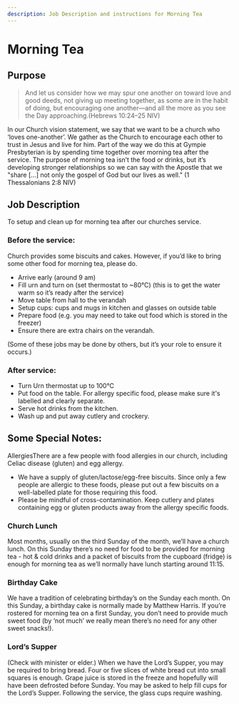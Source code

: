 ```yaml
---
description: Job Description and instructions for Morning Tea
---
```


# Morning Tea

## Purpose

> And let us consider how we may spur one another on toward love and good deeds, not giving up meeting together, as some are in the habit of doing, but encouraging one another—and all the more as you see the Day approaching.\(Hebrews 10:24–25 NIV\)

In our Church vision statement, we say that we want to be a church who ‘loves one-another’. We gather as the Church to encourage each other to trust in Jesus and live for him. Part of the way we do this at Gympie Presbyterian is by spending time together over morning tea after the service. The purpose of morning tea isn’t the food or drinks, but it’s developing stronger relationships so we can say with the Apostle that we "share \[…\] not only the gospel of God but our lives as well." \(1 Thessalonians 2:8 NIV\)

## Job Description

To setup and clean up for morning tea after our churches service.

### Before the service:

Church provides some biscuits and cakes. However, if you’d like to bring some other food for morning tea, please do.

* Arrive early \(around 9 am\)
* Fill urn and turn on \(set thermostat to ~80℃\) \(this is to get the water warm so it’s ready after the service\)
* Move table from hall to the verandah
* Setup cups: cups and mugs in kitchen and glasses on outside table
* Prepare food \(e.g. you may need to take out food which is stored in the freezer\)
* Ensure there are extra chairs on the verandah.

\(Some of these jobs may be done by others, but it’s your role to ensure it occurs.\)

### After service:

* Turn Urn thermostat up to 100℃
* Put food on the table. For allergy specific food, please make sure it's labelled and clearly separate.
* Serve hot drinks from the kitchen.
* Wash up and put away cutlery and crockery.

## Some Special Notes:

AllergiesThere are a few people with food allergies in our church, including Celiac disease \(gluten\) and egg allergy.

* We have a supply of gluten/lactose/egg-free biscuits. Since only a few people are allergic to these foods, please put out a few biscuits on a well-labelled plate for those requiring this food. 
* Please be mindful of cross-contamination. Keep cutlery and plates containing egg or gluten products away from the allergy specific foods.

### Church Lunch

Most months, usually on the third Sunday of the month, we’ll have a church lunch. On this Sunday there’s no need for food to be provided for morning tea - hot & cold drinks and a packet of biscuits from the cupboard \(fridge\) is enough for morning tea as we’ll normally have lunch starting around 11:15.

### Birthday Cake

We have a tradition of celebrating birthday’s on the Sunday each month. On this Sunday, a birthday cake is normally made by Matthew Harris. If you’re rostered for morning tea on a first Sunday, you don’t need to provide much sweet food \(by ‘not much’ we really mean there’s no need for any other sweet snacks!\).

### Lord’s Supper

\(Check with minister or elder.\) When we have the Lord’s Supper, you may be required to bring bread. Four or five slices of white bread cut into small squares is enough. Grape juice is stored in the freeze and hopefully will have been defrosted before Sunday. You may be asked to help fill cups for the Lord’s Supper. Following the service, the glass cups require washing.

